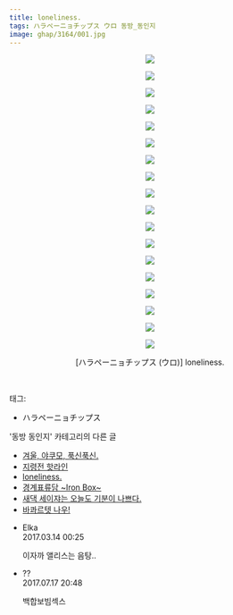 ```yaml
---
title: loneliness.
tags: ハラペーニョチップス ウロ 동방_동인지
image: ghap/3164/001.jpg
---
```

<div class="article">
<p style="text-align: center; clear: none; float: none;"><img src="{{ site.nasurl }}/ghap/3164/001.jpg"/></p>
<p style="text-align: center; clear: none; float: none;"><img src="{{ site.nasurl }}/ghap/3164/002.jpg"/></p>
<p style="text-align: center; clear: none; float: none;"><img src="{{ site.nasurl }}/ghap/3164/003.jpg"/></p>
<p style="text-align: center; clear: none; float: none;"><img src="{{ site.nasurl }}/ghap/3164/004.jpg"/></p>
<p style="text-align: center; clear: none; float: none;"><img src="{{ site.nasurl }}/ghap/3164/005.jpg"/></p>
<p style="text-align: center; clear: none; float: none;"><img src="{{ site.nasurl }}/ghap/3164/006.jpg"/></p>
<p style="text-align: center; clear: none; float: none;"><img src="{{ site.nasurl }}/ghap/3164/007.jpg"/></p>
<p style="text-align: center; clear: none; float: none;"><img src="{{ site.nasurl }}/ghap/3164/008.jpg"/></p>
<p style="text-align: center; clear: none; float: none;"><img src="{{ site.nasurl }}/ghap/3164/009.jpg"/></p>
<p style="text-align: center; clear: none; float: none;"><img src="{{ site.nasurl }}/ghap/3164/010.jpg"/></p>
<p style="text-align: center; clear: none; float: none;"><img src="{{ site.nasurl }}/ghap/3164/011.jpg"/></p>
<p style="text-align: center; clear: none; float: none;"><img src="{{ site.nasurl }}/ghap/3164/012.jpg"/></p>
<p style="text-align: center; clear: none; float: none;"><img src="{{ site.nasurl }}/ghap/3164/013.jpg"/></p>
<p style="text-align: center; clear: none; float: none;"><img src="{{ site.nasurl }}/ghap/3164/014.jpg"/></p>
<p style="text-align: center; clear: none; float: none;"><img src="{{ site.nasurl }}/ghap/3164/015.jpg"/></p>
<p style="text-align: center; clear: none; float: none;"><img src="{{ site.nasurl }}/ghap/3164/016.jpg"/></p>
<p style="text-align: center; clear: none; float: none;"><img src="{{ site.nasurl }}/ghap/3164/017.jpg"/></p>
<p style="text-align: center; clear: none; float: none;"><img src="{{ site.nasurl }}/ghap/3164/018.jpg"/></p>
<p style="text-align: center; clear: none; float: none;">[ハラペーニョチップス (ウロ)] loneliness.</p>
<p><br/></p>
</div><div class="tagTrail">
<p>태그: </p>
<ul>
<li>ハラペーニョチップス</li>
</ul>
</div><div class="another">
<p>'동방 동인지' 카테고리의 다른 글</p>
<ul>
<li><a href="/2017-03-13-ghap_3166">겨울, 야쿠모, 푹신푹신.</a></li>
<li><a href="/2017-03-13-ghap_3165">지령전 핫라인</a></li>
<li><a href="/2017-03-13-ghap_3164">loneliness.</a></li>
<li><a href="/2017-03-13-ghap_3162">경계표류담 ~Iron Box~</a></li>
<li><a href="/2017-03-01-ghap_3158">새댁 세이쟈는 오늘도 기분이 나쁘다.</a></li>
<li><a href="/2017-03-01-ghap_3157">바콰르텟 나우!</a></li>
</ul>
</div><div class="cb_module cb_fluid">
<div class="cb_wrt cb_profile">
<div class="comment">
<ul>
<li class="cb_thumb_off" id="comment14938917">
<div class="cb_comment_area">
<div class="cb_info_area">
<div class="cb_section">
<span class="cb_nick_name">Elka</span>
</div>
<div class="cb_section">
<span class="cb_date">2017.03.14 00:25 </span>
</div>
</div>
<div class="cb_dsc_comment">
<p class="cb_dsc">
											이자까 앨리스는 음탕..
										</p>
</div>
</div></li>
<li class="cb_thumb_off" id="comment15037959">
<div class="cb_comment_area">
<div class="cb_info_area">
<div class="cb_section">
<span class="cb_nick_name">??</span>
</div>
<div class="cb_section">
<span class="cb_date">2017.07.17 20:48 </span>
</div>
</div>
<div class="cb_dsc_comment">
<p class="cb_dsc">
											백합보빔섹스
										</p>
</div>
</div></li>
</ul>
</div>
</div><!-- commentList close -->
</div>